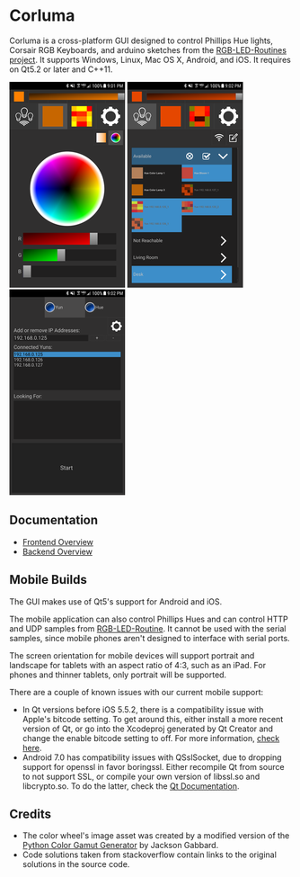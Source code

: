 # Corluma

Corluma is a cross-platform GUI designed to control Phillips Hue lights, Corsair RGB Keyboards, and arduino sketches from the [RGB-LED-Routines project](https://github.com/timsee/RGB-LED-Routines). It supports Windows, Linux, Mac OS X, Android, and iOS. It requires on Qt5.2 or later and C++11.

![Color Page](docs/resources/colorPagePreview.png "Color Page") ![Connection Page](docs/resources/connectionPagePreview.png  "Connection Page") ![Discovery Page](docs/resources/discoveryPagePreview.png  "Discovery Page")

## <a name="documentation">Documentation</a>

*  [Frontend Overview](https://timsee.github.io/Corluma/html/front_overview.html)
*  [Backend Overview](https://timsee.github.io/Corluma/html/backend_overview.html)

## <a name="mobile-support">Mobile Builds</a>

The GUI makes use of Qt5's support for Android and iOS.

The mobile application can also control Phillips Hues and can control HTTP and UDP samples from [RGB-LED-Routine](https://github.com/timsee/Corluma). It cannot be used with the serial samples, since mobile phones aren't designed to interface
with serial ports. 

The screen orientation for mobile devices will support portrait and landscape for tablets with an aspect 
ratio of 4:3, such as an iPad. For phones and thinner tablets, only portrait will be supported.

There are a couple of known issues with our current mobile support:

* In Qt versions before iOS 5.5.2, there is a compatibility issue with Apple's bitcode setting. 
To get around this, either install a more recent version of Qt, or go into the Xcodeproj generated by 
Qt Creator and change the enable bitcode setting to off. For more information, [check here](http://lists.qt-project.org/pipermail/interest/2015-October/019393.html). 
* Android 7.0 has compatibility issues with QSslSocket, due to dropping support for openssl in favor boringssl. Either recompile Qt from source to not support SSL, or compile your own version of libssl.so and libcrypto.so. To do the latter, check the [Qt Documentation](http://doc.qt.io/qt-5/opensslsupport.html).

## <a name="credits">Credits</a>

* The color wheel's image asset was created by a modified version of the [Python Color Gamut Generator](https://github.com/jacksongabbard/Python-Color-Gamut-Generator) by Jackson Gabbard.
* Code solutions taken from stackoverflow contain links to the original solutions in the source code. 


